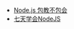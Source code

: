 - [Node.js 包教不包会](https://github.com/alsotang/node-lessons)
- [七天学会NodeJS](https://github.com/nqdeng/7-days-nodejs)